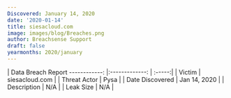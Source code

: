 ```yaml
---
Discovered: January 14, 2020
date: '2020-01-14'
title: siesacloud.com
image: images/blog/Breaches.png
author: Breachsense Support
draft: false
yearmonths: 2020/january
---
```



| Data Breach Report
------------:   |:-------------:    | :-----:|
| Victim    | siesacloud.com      | 
| Threat Actor    | Pysa      | 
| Date Discovered    | Jan 14, 2020      | 
| Description    | N/A      | 
| Leak Size    | N/A      | 

